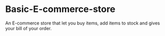 # Basic-E-commerce-store
An E-commerce store that let you buy items, add items to stock and gives your bill of your order.
